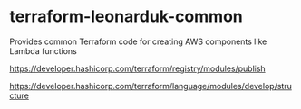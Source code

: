 # terraform-leonarduk-common
Provides common Terraform code for creating AWS components like Lambda functions

https://developer.hashicorp.com/terraform/registry/modules/publish

https://developer.hashicorp.com/terraform/language/modules/develop/structure

